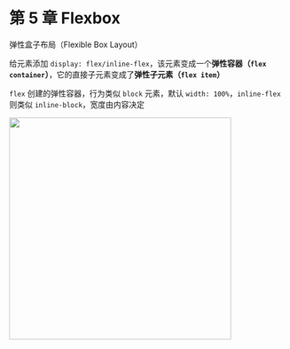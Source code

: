 # 第 5 章 Flexbox

弹性盒子布局（Flexible Box Layout）

给元素添加 `display: flex/inline-flex`，该元素变成一个**弹性容器（`flex container`）**，它的直接子元素变成了**弹性子元素（`flex item`）**

`flex` 创建的弹性容器，行为类似 `block` 元素，默认 `width: 100%`，`inline-flex` 则类似 `inline-block`，宽度由内容决定

<img src='https://github.com/yaoshaohua/markdowndocs/blob/main/assets/css/5-1-1.png?raw=true' width='400px'>
